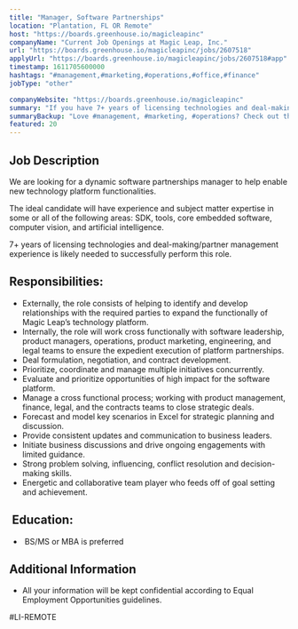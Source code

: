 ```yaml
---
title: "Manager, Software Partnerships"
location: "Plantation, FL OR Remote"
host: "https://boards.greenhouse.io/magicleapinc"
companyName: "Current Job Openings at Magic Leap, Inc."
url: "https://boards.greenhouse.io/magicleapinc/jobs/2607518"
applyUrl: "https://boards.greenhouse.io/magicleapinc/jobs/2607518#app"
timestamp: 1611705600000
hashtags: "#management,#marketing,#operations,#office,#finance"
jobType: "other"

companyWebsite: "https://boards.greenhouse.io/magicleapinc"
summary: "If you have 7+ years of licensing technologies and deal-making/partner management experience is likely needed to successfully perform this role, Current Job Openings at Magic Leap, Inc. has a job opening for a manager"
summaryBackup: "Love #management, #marketing, #operations? Check out this job post!"
featured: 20
---
```


## Job Description

We are looking for a dynamic software partnerships manager to help enable new technology platform functionalities.

The ideal candidate will have experience and subject matter expertise in some or all of the following areas: SDK, tools, core embedded software, computer vision, and artificial intelligence.

7+ years of licensing technologies and deal-making/partner management experience is likely needed to successfully perform this role.

## Responsibilities:

*   Externally, the role consists of helping to identify and develop relationships with the required parties to expand the functionally of Magic Leap’s technology platform.
*   Internally, the role will work cross functionally with software leadership, product managers, operations, product marketing, engineering, and legal teams to ensure the expedient execution of platform partnerships.
*   Deal formulation, negotiation, and contract development.
*   Prioritize, coordinate and manage multiple initiatives concurrently.
*   Evaluate and prioritize opportunities of high impact for the software platform.
*   Manage a cross functional process; working with product management, finance, legal, and the contracts teams to close strategic deals.
*   Forecast and model key scenarios in Excel for strategic planning and discussion.
*   Provide consistent updates and communication to business leaders.
*   Initiate business discussions and drive ongoing engagements with limited guidance.
*   Strong problem solving, influencing, conflict resolution and decision-making skills.
*   Energetic and collaborative team player who feeds off of goal setting and achievement.

##  Education:

*    BS/MS or MBA is preferred
    

## Additional Information

*   All your information will be kept confidential according to Equal Employment Opportunities guidelines.

#LI-REMOTE
